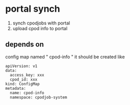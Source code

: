 # portal synch
1. synch cpodjobs with portal
2. upload cpod info to portal

## depends on
config map named " cpod-info "
it should be created like
```
apiVersion: v1
data:
  access_key: xxx
  cpod_id: xxx
kind: ConfigMap
metadata:
  name: cpod-info
  namespace: cpodjob-system
```